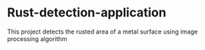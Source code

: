 # Rust-detection-application
This project detects the rusted area of a metal surface using image processing algorithm
